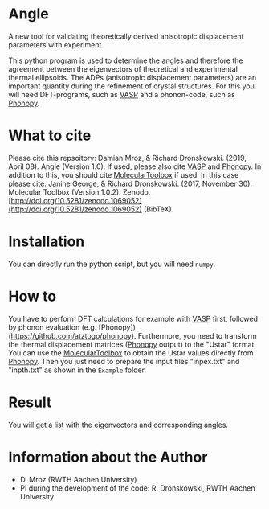 # Angle
A new tool for validating theoretically derived anisotropic displacement parameters with experiment.

This python program is used to determine the angles and therefore the agreement between the eigenvectors of theoretical and experimental thermal ellipsoids. The ADPs (anisotropic displacement parameters) are an important quantity during the refinement of crystal structures. 
For this you will need DFT-programs, such as [VASP](https://www.vasp.at/) and a phonon-code, such as [Phonopy](https://github.com/atztogo/phonopy).

# What to cite
Please cite this repsoitory: Damian Mroz, & Richard Dronskowski. (2019, April 08). Angle (Version 1.0). 
If used, please also cite [VASP](https://www.vasp.at/) and [Phonopy](https://github.com/atztogo/phonopy).
In addition to this, you should cite [MolecularToolbox](https://github.com/JaGeo/MolecularToolbox) if used. In this case please cite: Janine George, & Richard Dronskowski. (2017, November 30). Molecular Toolbox (Version 1.0.2). Zenodo. [http://doi.org/10.5281/zenodo.1069052](http://doi.org/10.5281/zenodo.1069052) (BibTeX).

# Installation
You can directly run the python script, but you will need `numpy`.

# How to
You have to perform DFT calculations for example with [VASP](https://www.vasp.at/) first, followed by phonon evaluation (e.g. [Phonopy])(https://github.com/atztogo/phonopy). Furthermore, you need to transform the thermal displacement matrices ([Phonopy](https://github.com/atztogo/phonopy) output) to the "Ustar" format. You can use the [MolecularToolbox](https://github.com/JaGeo/MolecularToolbox) to obtain the Ustar values directly from [Phonopy](https://github.com/atztogo/phonopy). Then you just need to prepare the input files "inpex.txt" and "inpth.txt" as shown in the `Example` folder.

# Result
You will get a list with the eigenvectors and corresponding angles.

# Information about the Author
* D. Mroz (RWTH Aachen University)
* PI during the development of the code: R. Dronskowski, RWTH Aachen University


